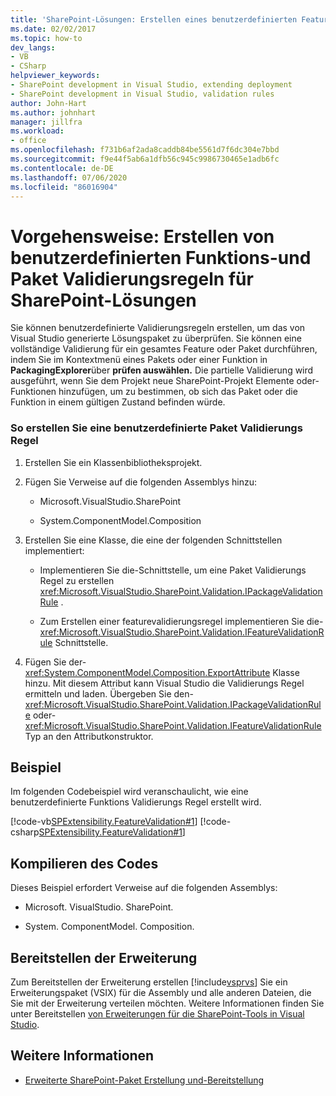 ```yaml
---
title: 'SharePoint-Lösungen: Erstellen eines benutzerdefinierten Features, Paket Validierungsregeln'
ms.date: 02/02/2017
ms.topic: how-to
dev_langs:
- VB
- CSharp
helpviewer_keywords:
- SharePoint development in Visual Studio, extending deployment
- SharePoint development in Visual Studio, validation rules
author: John-Hart
ms.author: johnhart
manager: jillfra
ms.workload:
- office
ms.openlocfilehash: f731b6af2ada8caddb84be5561d7f6dc304e7bbd
ms.sourcegitcommit: f9e44f5ab6a1dfb56c945c9986730465e1adb6fc
ms.contentlocale: de-DE
ms.lasthandoff: 07/06/2020
ms.locfileid: "86016904"
---
```

# <a name="how-to-create-custom-feature-and-package-validation-rules-for-sharepoint-solutions"></a>Vorgehensweise: Erstellen von benutzerdefinierten Funktions-und Paket Validierungsregeln für SharePoint-Lösungen
  Sie können benutzerdefinierte Validierungsregeln erstellen, um das von Visual Studio generierte Lösungspaket zu überprüfen. Sie können eine vollständige Validierung für ein gesamtes Feature oder Paket durchführen, indem Sie im Kontextmenü eines Pakets oder einer Funktion in **PackagingExplorer**über **prüfen auswählen.** Die partielle Validierung wird ausgeführt, wenn Sie dem Projekt neue SharePoint-Projekt Elemente oder-Funktionen hinzufügen, um zu bestimmen, ob sich das Paket oder die Funktion in einem gültigen Zustand befinden würde.

### <a name="to-create-a-custom-package-validation-rule"></a>So erstellen Sie eine benutzerdefinierte Paket Validierungs Regel

1. Erstellen Sie ein Klassenbibliotheksprojekt.

2. Fügen Sie Verweise auf die folgenden Assemblys hinzu:

    - Microsoft.VisualStudio.SharePoint

    - System.ComponentModel.Composition

3. Erstellen Sie eine Klasse, die eine der folgenden Schnittstellen implementiert:

    - Implementieren Sie die-Schnittstelle, um eine Paket Validierungs Regel zu erstellen <xref:Microsoft.VisualStudio.SharePoint.Validation.IPackageValidationRule> .

    - Zum Erstellen einer featurevalidierungsregel implementieren Sie die- <xref:Microsoft.VisualStudio.SharePoint.Validation.IFeatureValidationRule> Schnittstelle.

4. Fügen Sie der- <xref:System.ComponentModel.Composition.ExportAttribute> Klasse hinzu. Mit diesem Attribut kann Visual Studio die Validierungs Regel ermitteln und laden. Übergeben Sie den- <xref:Microsoft.VisualStudio.SharePoint.Validation.IPackageValidationRule> oder- <xref:Microsoft.VisualStudio.SharePoint.Validation.IFeatureValidationRule> Typ an den Attributkonstruktor.

## <a name="example"></a>Beispiel
 Im folgenden Codebeispiel wird veranschaulicht, wie eine benutzerdefinierte Funktions Validierungs Regel erstellt wird.

 [!code-vb[SPExtensibility.FeatureValidation#1](../sharepoint/codesnippet/VisualBasic/featurevalidation/extension/customvalidationrule.vb#1)]
 [!code-csharp[SPExtensibility.FeatureValidation#1](../sharepoint/codesnippet/CSharp/featurevalidation/extension/customfeaturevalidationrule.cs#1)]

## <a name="compile-the-code"></a>Kompilieren des Codes
 Dieses Beispiel erfordert Verweise auf die folgenden Assemblys:

- Microsoft. VisualStudio. SharePoint.

- System. ComponentModel. Composition.

## <a name="deploy-the-extension"></a>Bereitstellen der Erweiterung
 Zum Bereitstellen der Erweiterung erstellen [!include[vsprvs](../sharepoint/includes/vsprvs-md.md)] Sie ein Erweiterungspaket (VSIX) für die Assembly und alle anderen Dateien, die Sie mit der Erweiterung verteilen möchten. Weitere Informationen finden Sie unter Bereitstellen [von Erweiterungen für die SharePoint-Tools in Visual Studio](../sharepoint/deploying-extensions-for-the-sharepoint-tools-in-visual-studio.md).

## <a name="see-also"></a>Weitere Informationen
- [Erweiterte SharePoint-Paket Erstellung und-Bereitstellung](../sharepoint/extending-sharepoint-packaging-and-deployment.md)
